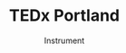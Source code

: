 ---
title: 'TEDx Portland'
author: Instrument
project_image_path: '/images/gallery/tedx-portland.jpg'
external_url: 'http://www.tedxportland.com/'
---